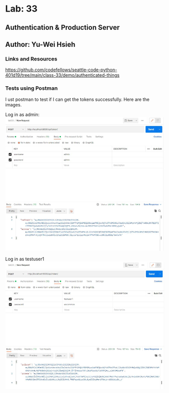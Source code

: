 # Lab: 33
## Authentication & Production Server
## Author: Yu-Wei Hsieh
### Links and Resources
https://github.com/codefellows/seattle-code-python-401d19/tree/main/class-33/demo/authenticated-things

### Tests using Postman
I ust postman to test if I can get the tokens successfully. Here are the images.

Log in as admin:
![admin](admin.JPG)

Log in as testuser1
![testuser1](testuser1.JPG)